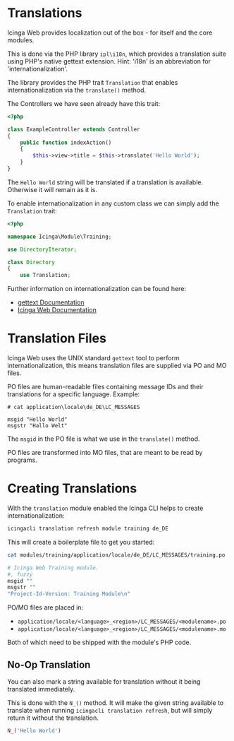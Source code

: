 # Translations

Icinga Web provides localization out of the box - for itself and the core modules.

This is done via the PHP library `ipl\i18n`, which provides a translation suite using PHP's native gettext extension. Hint: 'i18n' is an abbreviation for 'internationalization'.

The library provides the PHP trait `Translation` that enables internationalization via the `translate()` method.

The Controllers we have seen already have this trait:

```php
<?php

class ExampleController extends Controller
{
    public function indexAction()
    {
        $this->view->title = $this->translate('Hello World');
    }
}
```

The `Hello World` string will be translated if a translation is available.
Otherwise it will remain as it is.

To enable internationalization in any custom class we can simply add the `Translation` trait:

```php
<?php

namespace Icinga\Module\Training;

use DirectoryIterator;

class Directory
{
    use Translation;
```

Further information on internationalization can be found here:

* [gettext Documentation](https://www.gnu.org/software/gettext/)
* [Icinga Web Documentation](https://icinga.com/docs/icinga-web/latest/modules/translation/doc/03-Translation)

# Translation Files

Icinga Web uses the UNIX standard `gettext` tool to perform internationalization, this means translation files are supplied via PO and MO files.

PO files are human-readable files containing message IDs and their translations for a specific language. Example:

```
# cat application\locale\de_DE\LC_MESSAGES

msgid "Hello World"
msgstr "Hallo Welt"
```

The `msgid` in the PO file is what we use in the `translate()` method.

PO files are transformed into MO files, that are meant to be read by programs.

# Creating Translations

With the `translation` module enabled the Icinga CLI helps to create internationalization:

```bash
icingacli translation refresh module training de_DE
```

This will create a boilerplate file to get you started:

```bash
cat modules/training/application/locale/de_DE/LC_MESSAGES/training.po

# Icinga Web Training module.
#, fuzzy
msgid ""
msgstr ""
"Project-Id-Version: Training Module\n"
```

PO/MO files are placed in:

* `application/locale/<language>_<region>/LC_MESSAGES/<modulename>.po`
* `application/locale/<language>_<region>/LC_MESSAGES/<modulename>.mo`

Both of which need to be shipped with the module's PHP code.

## No-Op Translation

You can also mark a string available for translation without it being translated immediately.

This is done with the `N_()` method. It will make the given string available to translate when running `icingacli translation refresh`, but will simply return it without the translation.

```php
N_('Hello World')
```
